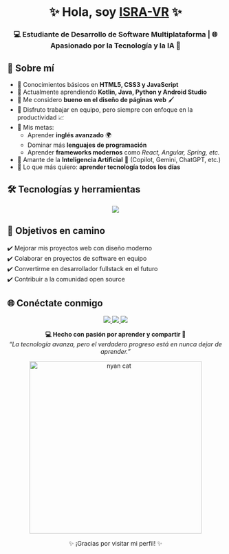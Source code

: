 <h1 align="center">✨ Hola, soy <a href="https://github.com/TU-USUARIO">ISRA-VR</a> ✨</h1>
<h3 align="center">💻 Estudiante de Desarrollo de Software Multiplataforma | 🌐 Apasionado por la Tecnología y la IA 🤖</h3>


## 🚀 Sobre mí  

- 🔹 Conocimientos básicos en **HTML5, CSS3 y JavaScript**  
- 🔹 Actualmente aprendiendo **Kotlin, Java, Python y Android Studio**  
- 🔹 Me considero **bueno en el diseño de páginas web** 🖌️  
- 🔹 Disfruto trabajar en equipo, pero siempre con enfoque en la productividad 📈  
- 🔹 Mis metas:
  - Aprender **inglés avanzado** 🌍  
  - Dominar más **lenguajes de programación**  
  - Aprender **frameworks modernos** como *React, Angular, Spring, etc.*  
- 🔹 Amante de la **Inteligencia Artificial** 🤖 (Copilot, Gemini, ChatGPT, etc.)  
- 🔹 Lo que más quiero: **aprender tecnología todos los días**  


## 🛠️ Tecnologías y herramientas  

<p align="center">
  <img src="https://skillicons.dev/icons?i=html,css,javascript,java,kotlin,python,git,github,vscode,figma" />
</p>


## 🎯 Objetivos en camino  

✔️ Mejorar mis proyectos web con diseño moderno  
✔️ Colaborar en proyectos de software en equipo  
✔️ Convertirme en desarrollador fullstack en el futuro  
✔️ Contribuir a la comunidad open source  


## 🌐 Conéctate conmigo  

<p align="center">
  <a href="https://www.facebook.com/isra.IVR01/?locale=es_LA" target="_blank">
    <img src="https://img.shields.io/badge/Facebook-%231877F2.svg?&style=for-the-badge&logo=facebook&logoColor=white"/>
  </a>
  <a href="https://www.instagram.com/isdra_chess/" target="_blank">
    <img src="https://img.shields.io/badge/Instagram-%23E4405F.svg?&style=for-the-badge&logo=instagram&logoColor=white"/>
  </a>
  <a href="mailto:israelvalerdi65@gmail.com">
    <img src="https://img.shields.io/badge/Gmail-D14836?&style=for-the-badge&logo=gmail&logoColor=white"/>
  </a>
</p>


<p align="center">
  <b>💻 Hecho con pasión por aprender y compartir 🚀</b><br/>
  <i>“La tecnología avanza, pero el verdadero progreso está en nunca dejar de aprender.”</i>
</p>


<p align="center">
  <img src="https://media.giphy.com/media/sIIhZliB2McAo/giphy.gif" width="400" alt="nyan cat" />
</p>

<p align="center">
  ✨ ¡Gracias por visitar mi perfil! ✨
</p>
